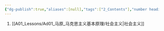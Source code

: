 ```yaml
---
{"dg-publish":true,"aliases":[null],"tags":["2_Contents"],"number headings":"auto, first-level 1, max 6, A.1.","Created-Date":"2024-01-08 11:21:26","Modified-Date":"2024-04-18 11:53:16","permalink":"/A01_Lessons/Ad01_马原_马克思主义基本原理/第七章 社会主义的发展及其规律/","dgPassFrontmatter":true}
---
```




1. [[A01_Lessons/Ad01_马原_马克思主义基本原理/社会主义\|社会主义]]